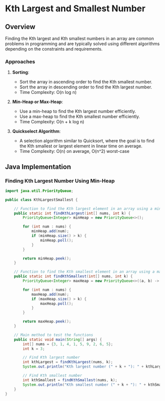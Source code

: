 # Kth Largest and Smallest Number

## Overview

Finding the Kth largest and Kth smallest numbers in an array are common problems in programming and are typically solved using different algorithms depending on the constraints and requirements.

### Approaches

1. **Sorting**: 
   - Sort the array in ascending order to find the Kth smallest number.
   - Sort the array in descending order to find the Kth largest number.
   - Time Complexity: O(n log n)

2. **Min-Heap or Max-Heap**:
   - Use a min-heap to find the Kth largest number efficiently.
   - Use a max-heap to find the Kth smallest number efficiently.
   - Time Complexity: O(n + k log n)

3. **Quickselect Algorithm**:
   - A selection algorithm similar to Quicksort, where the goal is to find the Kth smallest or largest element in linear time on average.
   - Time Complexity: O(n) on average, O(n^2) worst-case

## Java Implementation

### Finding Kth Largest Number Using Min-Heap

```java
import java.util.PriorityQueue;

public class KthLargestSmallest {

    // Function to find the Kth largest element in an array using a min-heap
    public static int findKthLargest(int[] nums, int k) {
        PriorityQueue<Integer> minHeap = new PriorityQueue<>();

        for (int num : nums) {
            minHeap.add(num);
            if (minHeap.size() > k) {
                minHeap.poll();
            }
        }

        return minHeap.peek();
    }

    // Function to find the Kth smallest element in an array using a max-heap
    public static int findKthSmallest(int[] nums, int k) {
        PriorityQueue<Integer> maxHeap = new PriorityQueue<>((a, b) -> b - a);

        for (int num : nums) {
            maxHeap.add(num);
            if (maxHeap.size() > k) {
                maxHeap.poll();
            }
        }

        return maxHeap.peek();
    }

    // Main method to test the functions
    public static void main(String[] args) {
        int[] nums = {3, 1, 4, 1, 5, 9, 2, 6, 5};
        int k = 3;

        // Find Kth largest number
        int kthLargest = findKthLargest(nums, k);
        System.out.println("Kth largest number (" + k + "): " + kthLargest);

        // Find Kth smallest number
        int kthSmallest = findKthSmallest(nums, k);
        System.out.println("Kth smallest number (" + k + "): " + kthSmallest);
    }
}
